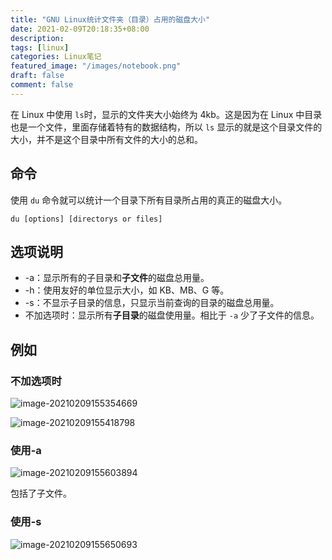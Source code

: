 ```yaml
---
title: "GNU Linux统计文件夹（目录）占用的磁盘大小"
date: 2021-02-09T20:18:35+08:00
description:
tags: [linux]
categories: Linux笔记
featured_image: "/images/notebook.png"
draft: false
comment: false
---
```


在 Linux 中使用 `ls`时，显示的文件夹大小始终为 4kb。这是因为在 Linux 中目录也是一个文件，里面存储着特有的数据结构，所以 `ls` 显示的就是这个目录文件的大小，并不是这个目录中所有文件的大小的总和。

## 命令

使用 `du` 命令就可以统计一个目录下所有目录所占用的真正的磁盘大小。

```
du [options] [directorys or files]
```

## 选项说明

- -a：显示所有的子目录和**子文件**的磁盘总用量。
- -h：使用友好的单位显示大小，如 KB、MB、G 等。
- -s：不显示子目录的信息，只显示当前查询的目录的磁盘总用量。
- 不加选项时：显示所有**子目录**的磁盘使用量。相比于 `-a` 少了子文件的信息。

## 例如

### 不加选项时

![image-20210209155354669](https://img-blog.csdnimg.cn/img_convert/d440d534f12b83e35f6f1a148afebc60.png)

![image-20210209155418798](https://img-blog.csdnimg.cn/img_convert/5ab4b51d825ff7aeb3ce64f0a6ad1c75.png)

### 使用-a

![image-20210209155603894](https://img-blog.csdnimg.cn/img_convert/e72cec3c9578b97abbb1090ca9ec7007.png)

包括了子文件。

### 使用-s

![image-20210209155650693](https://img-blog.csdnimg.cn/img_convert/55ae6faa75fb1c9a78607f437798fd19.png)
